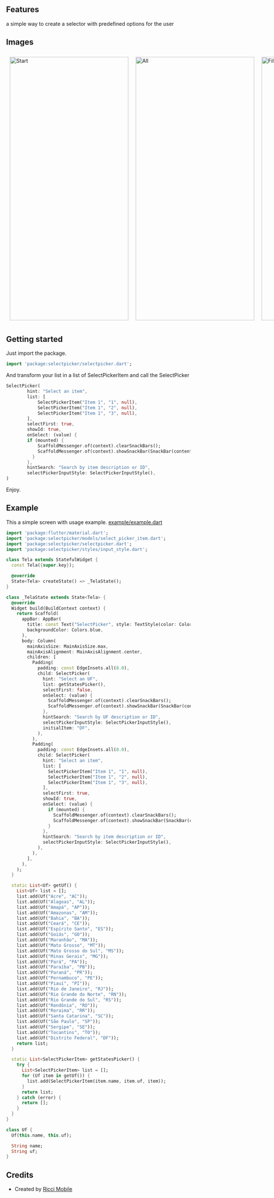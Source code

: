 ## Features

a simple way to create a selector with predefined options for the user

## Images

<div style="display: flex;">
<img src="https://riccimobile.com.br/github/flutter/selectpicker/1.png" alt="Start" style="flex: 1; padding: 10px;" width="324" height="720">
<img src="https://riccimobile.com.br/github/flutter/selectpicker/2.png" alt="All" style="flex: 1; padding: 10px;" width="324" height="720">
<img src="https://riccimobile.com.br/github/flutter/selectpicker/3.png" alt="Filter" style="flex: 1; padding: 10px;" width="324" height="720">
<img src="https://riccimobile.com.br/github/flutter/selectpicker/4.png" alt="Select" style="flex: 1; padding: 10px;" width="324" height="720">
</div>

## Getting started

Just import the package.

```dart
import 'package:selectpicker/selectpicker.dart';
```

And transform your list in a list of SelectPickerItem and call the SelectPicker

```dart
SelectPicker(
        hint: "Select an item",
        list: [
            SelectPickerItem("Item 1", "1", null),
            SelectPickerItem("Item 1", "2", null),
            SelectPickerItem("Item 1", "3", null),
        ],
        selectFirst: true,
        showId: true,
        onSelect: (value) {
        if (mounted) {
            ScaffoldMessenger.of(context).clearSnackBars();
            ScaffoldMessenger.of(context).showSnackBar(SnackBar(content: Text(value.title.toString())));
          }
        },
        hintSearch: "Search by item description or ID",
        selectPickerInputStyle: SelectPickerInputStyle(),
)
```

Enjoy.

## Example

This a simple screen with usage example.
[example/example.dart](https://github.com/gaabrielricci/selectpicker/blob/main/lib/example/example.dart)

```dart
import 'package:flutter/material.dart';
import 'package:selectpicker/models/select_picker_item.dart';
import 'package:selectpicker/selectpicker.dart';
import 'package:selectpicker/styles/input_style.dart';

class Tela extends StatefulWidget {
  const Tela({super.key});

  @override
  State<Tela> createState() => _TelaState();
}

class _TelaState extends State<Tela> {
  @override
  Widget build(BuildContext context) {
    return Scaffold(
      appBar: AppBar(
        title: const Text("SelectPicker", style: TextStyle(color: Colors.white)),
        backgroundColor: Colors.blue,
      ),
      body: Column(
        mainAxisSize: MainAxisSize.max,
        mainAxisAlignment: MainAxisAlignment.center,
        children: [
          Padding(
            padding: const EdgeInsets.all(8.0),
            child: SelectPicker(
              hint: "Select an UF",
              list: getStatesPicker(),
              selectFirst: false,
              onSelect: (value) {
                ScaffoldMessenger.of(context).clearSnackBars();
                ScaffoldMessenger.of(context).showSnackBar(SnackBar(content: Text(value.title.toString())));
              },
              hintSearch: "Search by UF description or ID",
              selectPickerInputStyle: SelectPickerInputStyle(),
              initialItem: "DF",
            ),
          ),
          Padding(
            padding: const EdgeInsets.all(8.0),
            child: SelectPicker(
              hint: "Select an item",
              list: [
                SelectPickerItem("Item 1", "1", null),
                SelectPickerItem("Item 1", "2", null),
                SelectPickerItem("Item 1", "3", null),
              ],
              selectFirst: true,
              showId: true,
              onSelect: (value) {
                if (mounted) {
                  ScaffoldMessenger.of(context).clearSnackBars();
                  ScaffoldMessenger.of(context).showSnackBar(SnackBar(content: Text(value.title.toString())));
                }
              },
              hintSearch: "Search by item description or ID",
              selectPickerInputStyle: SelectPickerInputStyle(),
            ),
          ),
        ],
      ),
    );
  }

  static List<Uf> getUf() {
    List<Uf> list = [];
    list.add(Uf("Acre", "AC"));
    list.add(Uf("Alagoas", "AL"));
    list.add(Uf("Amapá", "AP"));
    list.add(Uf("Amazonas", "AM"));
    list.add(Uf("Bahia", "BA"));
    list.add(Uf("Ceará", "CE"));
    list.add(Uf("Espírito Santo", "ES"));
    list.add(Uf("Goiás", "GO"));
    list.add(Uf("Maranhão", "MA"));
    list.add(Uf("Mato Grosso", "MT"));
    list.add(Uf("Mato Grosso do Sul", "MS"));
    list.add(Uf("Minas Gerais", "MG"));
    list.add(Uf("Pará", "PA"));
    list.add(Uf("Paraíba", "PB"));
    list.add(Uf("Paraná", "PR"));
    list.add(Uf("Pernambuco", "PE"));
    list.add(Uf("Piauí", "PI"));
    list.add(Uf("Rio de Janeiro", "RJ"));
    list.add(Uf("Rio Grande do Norte", "RN"));
    list.add(Uf("Rio Grande do Sul", "RS"));
    list.add(Uf("Rondônia", "RO"));
    list.add(Uf("Roraima", "RR"));
    list.add(Uf("Santa Catarina", "SC"));
    list.add(Uf("São Paulo", "SP"));
    list.add(Uf("Sergipe", "SE"));
    list.add(Uf("Tocantins", "TO"));
    list.add(Uf("Distrito Federal", "DF"));
    return list;
  }

  static List<SelectPickerItem> getStatesPicker() {
    try {
      List<SelectPickerItem> list = [];
      for (Uf item in getUf()) {
        list.add(SelectPickerItem(item.name, item.uf, item));
      }
      return list;
    } catch (error) {
      return [];
    }
  }
}

class Uf {
  Uf(this.name, this.uf);

  String name;
  String uf;
}


```

## Credits

- Created by [Ricci Mobile](https://riccimobile.com.br)
